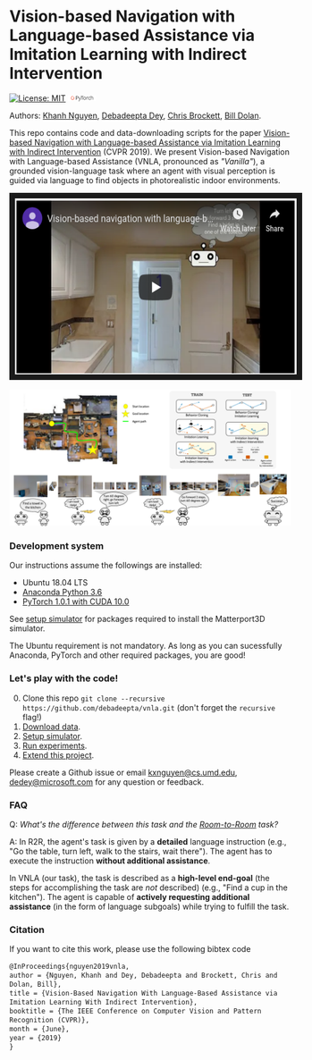 # Vision-based Navigation with Language-based Assistance via Imitation Learning with Indirect Intervention

[![License: MIT](https://img.shields.io/badge/License-MIT-yellow.svg)](https://opensource.org/licenses/MIT) <img src="teaser/pytorch-logo-dark.png" width="10%"> 

Authors: [Khanh Nguyen](https://khanhptnk.github.io), [Debadeepta Dey](http://www.debadeepta.com/), [Chris Brockett](https://www.microsoft.com/en-us/research/people/chrisbkt/), [Bill Dolan](https://www.microsoft.com/en-us/research/people/billdol/).

This repo contains code and data-downloading scripts for the paper [Vision-based Navigation with Language-based Assistance via Imitation Learning with Indirect Intervention](https://arxiv.org/abs/1812.04155) (CVPR 2019). We present Vision-based Navigation with Language-based Assistance (VNLA, pronounced as *"Vanilla"*), a grounded vision-language task where an agent with visual perception is guided via language to find objects in photorealistic indoor environments. 

<p style="text-align: center;">
<a href="https://www.youtube.com/watch?v=Vp6C29qTKQ0&feature=youtu.be" target="_blank"><img src="teaser/vnla_demo_video.png" 
alt="IMAGE ALT TEXT HERE" width="560" height="315" border="10"/></a>
</p>

![](teaser/example.png)


### Development system	

Our instructions assume the followings are installed:

* Ubuntu 18.04 LTS 
* [Anaconda Python 3.6](https://www.anaconda.com/download/#linux)
* [PyTorch 1.0.1 with CUDA 10.0](https://pytorch.org/)

See [setup simulator](https://github.com/debadeepta/learningtoask/tree/master/code) for packages required to install the Matterport3D simulator.

The Ubuntu requirement is not mandatory. As long as you can sucessfully Anaconda, PyTorch and other required packages, you are good!


### Let's play with the code!

0. Clone this repo `git clone --recursive https://github.com/debadeepta/vnla.git` (don't forget the `recursive` flag!)
1. [Download data](https://github.com/debadeepta/learningtoask/tree/master/data). 
2. [Setup simulator](https://github.com/debadeepta/learningtoask/tree/master/code). 
3. [Run experiments](https://github.com/debadeepta/learningtoask/tree/master/code/tasks/VNLA). 
4. [Extend this project](https://github.com/debadeepta/vnla/tree/master/code/tasks/VNLA#extend-this-project). 


Please create a Github issue or email kxnguyen@cs.umd.edu, dedey@microsoft.com for any question or feedback. 

### FAQ

Q: *What's the difference between this task and the [Room-to-Room](https://bringmeaspoon.org/) task?*

A: In R2R, the agent's task is given by a **detailed** language instruction (e.g., "Go the table, turn left, walk to the stairs, wait there"). The agent has to execute the instruction **without additional assistance**. 

In VNLA (our task), the task is described as a **high-level end-goal** (the steps for accomplishing the task are _not_ described) (e.g., "Find a cup in the kitchen"). The agent is capable of **actively requesting additional assistance** (in the form of language subgoals) while trying to fulfill the task. 

### Citation

If you want to cite this work, please use the following bibtex code

```
@InProceedings{nguyen2019vnla,
author = {Nguyen, Khanh and Dey, Debadeepta and Brockett, Chris and Dolan, Bill},
title = {Vision-Based Navigation With Language-Based Assistance via Imitation Learning With Indirect Intervention},
booktitle = {The IEEE Conference on Computer Vision and Pattern Recognition (CVPR)},
month = {June},
year = {2019}
}
```


